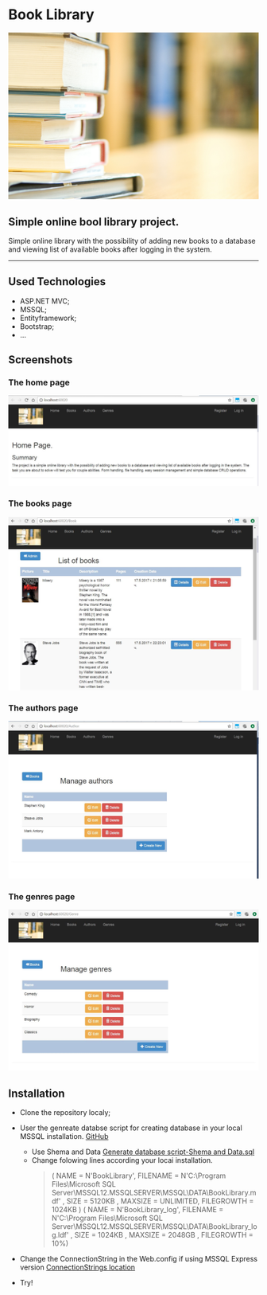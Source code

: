 # Book Library

![Cover photo](./Dockumentation/Images/Book-Pile-02.jpg) 

## Simple online bool library project.

Simple online library with the possibility of adding new books to a
database and viewing list of available books after logging in the system.

----------
## Used Technologies
- ASP.NET MVC;
- MSSQL;
- Entityframework;
- Bootstrap;
- ...

## Screenshots

### The home page

![Cover photo](./Dockumentation/Images/Screenshots/Home.JPG) 

### The books page

![Cover photo](./Dockumentation/Images/Screenshots/Books.JPG) 

### The authors page

![Cover photo](./Dockumentation/Images/Screenshots/Authors.JPG) 

### The genres page

![Cover photo](./Dockumentation/Images/Screenshots/Genres.JPG) 

## Installation
- Clone the repository localy;
- User the genreate databse script for creating database in your local MSSQL installation. 
[GitHub](http://github.com)
	- Use Shema and Data 
	[Generate database script-Shema and Data.sql](./Database/Generate%20database%20script-Shema%20and%20Data.sql) 
	- Change folowing lines according your locai installation.
		> ( NAME = N'BookLibrary', FILENAME = N'C:\Program Files\Microsoft SQL Server\MSSQL12.MSSQLSERVER\MSSQL\DATA\BookLibrary.mdf' , SIZE = 5120KB , MAXSIZE = UNLIMITED, FILEGROWTH = 1024KB )
		> ( NAME = N'BookLibrary_log', FILENAME = N'C:\Program Files\Microsoft SQL Server\MSSQL12.MSSQLSERVER\MSSQL\DATA\BookLibrary_log.ldf' , SIZE = 1024KB , MAXSIZE = 2048GB , FILEGROWTH = 10%)
	
- Change the ConnectionString in the Web.config if using MSSQL Express version 
[ConnectionStrings location](./Source/BookLibrary.Clients.Web/Configurations/ConnectionStrings.config)
- Try!


